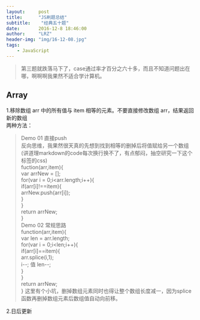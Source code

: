 ```yaml
---
layout:     post
title:      "JS刷题总结"
subtitle:    "经典五十题"
date:       2016-12-8 18:46:00
author:     "LRZ"
header-img: "img/16-12-08.jpg"
tags:
    - JavaScript
---
```

>第三题就跌落马下了，case通过率才百分之六十多，而且不知道问题出在哪，啊啊啊我果然不适合学计算机。
## Array
1.移除数组 arr 中的所有值与 item 相等的元素。不要直接修改数组 arr，结果返回新的数组<br>
两种方法：<br>
>Demo 01 直接push<br>
>反向思维，我果然很天真的先想到找到相等的删掉后将值赋给另一个数组(讲道理markdown的code每次换行换不了，有点郁闷，抽空研究一下这个标签的css)  
>fuction(arr,item){  
>  var arrNew = [];   
>  for(var i = 0;i<arr.length;i++){  
>    if(arr[i]!==item){  
>      arrNew.push(arr[i]);  
>    }    
>  }  
>  return arrNew;      
>      }  
>Demo 02 常规思路  
>function(arr,item){  
>var len = arr.length;  
>for(var i = 0;i<len;i++){  
>if(arr[i]==item){  
>arr.splice(i,1);  
>i--;  值
>len--;  
>}  
>}  
>return arrNew;  
>}
>这里有个小坑，删掉数组元素同时也得让整个数组长度减一，因为splice函数再删掉数组元素后数组值自动向前移。

2.日后更新